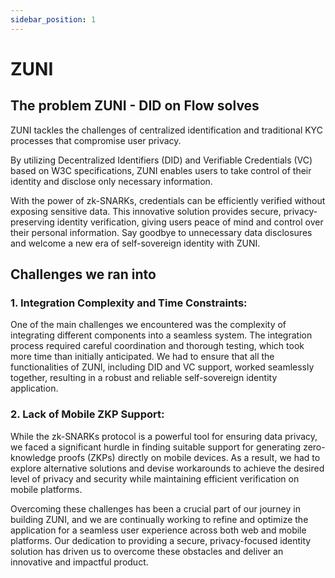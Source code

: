 ```yaml
---
sidebar_position: 1
---
```


# ZUNI

## The problem ZUNI - DID on Flow solves
ZUNI tackles the challenges of centralized identification and traditional KYC processes that compromise user privacy.

By utilizing Decentralized Identifiers (DID) and Verifiable Credentials (VC) based on W3C specifications, ZUNI enables users to take control of their identity and disclose only necessary information.

With the power of zk-SNARKs, credentials can be efficiently verified without exposing sensitive data. This innovative solution provides secure, privacy-preserving identity verification, giving users peace of mind and control over their personal information. Say goodbye to unnecessary data disclosures and welcome a new era of self-sovereign identity with ZUNI.

## Challenges we ran into
### 1. Integration Complexity and Time Constraints:
One of the main challenges we encountered was the complexity of integrating different components into a seamless system. The integration process required careful coordination and thorough testing, which took more time than initially anticipated. We had to ensure that all the functionalities of ZUNI, including DID and VC support, worked seamlessly together, resulting in a robust and reliable self-sovereign identity application.

### 2. Lack of Mobile ZKP Support:
While the zk-SNARKs protocol is a powerful tool for ensuring data privacy, we faced a significant hurdle in finding suitable support for generating zero-knowledge proofs (ZKPs) directly on mobile devices. As a result, we had to explore alternative solutions and devise workarounds to achieve the desired level of privacy and security while maintaining efficient verification on mobile platforms.

Overcoming these challenges has been a crucial part of our journey in building ZUNI, and we are continually working to refine and optimize the application for a seamless user experience across both web and mobile platforms. Our dedication to providing a secure, privacy-focused identity solution has driven us to overcome these obstacles and deliver an innovative and impactful product.